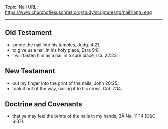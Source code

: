 Topic: Nail
URL: https://www.churchofjesuschrist.org/study/scriptures/tg/nail?lang=eng

---

## Old Testament

- smote the nail into his temples, Judg. 4:21.
- to give us a nail in his holy place, Ezra 9:8.
- I will fasten him as a nail in a sure place, Isa. 22:23.

## New Testament

- put my finger into the print of the nails, John 20:25.
- took it out of the way, nailing it to his cross, Col. 2:14.

## Doctrine and Covenants

- that ye may feel the prints of the nails in my hands, 3Â Ne. 11:14 (D&C 6:37).

